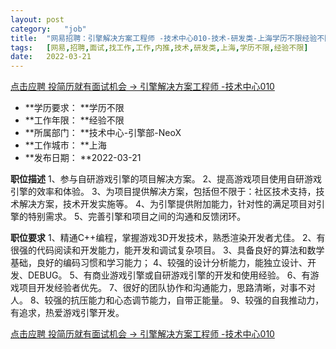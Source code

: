 ```yaml
---
layout:	post
category:	"job"
title:	"网易招聘：引擎解决方案工程师 -技术中心010-技术-研发类-上海学历不限经验不限"
tags:	[网易,招聘,面试,找工作,工作,内推,技术,研发类,上海,学历不限,经验不限]
date:	2022-03-21
---
```


[点击应聘 投简历就有面试机会 -> 引擎解决方案工程师 -技术中心010](http://mobile.bole.netease.com/bole/boleDetail?id=36927&employeeId=346f03c3cda5f04c&key=all)



- **学历要求： **学历不限
- **工作年限： **经验不限
- **所属部门： **技术中心-引擎部-NeoX
- **工作城市： **上海
- **发布日期： **2022-03-21



**职位描述**
1、参与自研游戏引擎的项目解决方案。
2、提高游戏项目使用自研游戏引擎的效率和体验。
3、为项目提供解决方案，包括但不限于：社区技术支持，技术解决方案，技术开发实施等。
4、为引擎提供附加能力，针对性的满足项目对引擎的特别需求。
5、完善引擎和项目之间的沟通和反馈闭环。



**职位要求**
1、精通C++编程，掌握游戏3D开发技术，熟悉渲染开发者尤佳。
2、有很强的代码阅读和开发能力，能开发和调试复杂项目。
3、具备良好的算法和数学基础，良好的编码习惯和学习能力；
4、较强的设计分析能力，能独立设计、开发、DEBUG。
5、有商业游戏引擎或自研游戏引擎的开发和使用经验。
6、有游戏项目开发经验者优先。
7、很好的团队协作和沟通能力，思路清晰，对事不对人。
8、较强的抗压能力和心态调节能力，自带正能量。
9、较强的自我推动力，有追求，热爱游戏引擎开发。



[点击应聘 投简历就有面试机会 -> 引擎解决方案工程师 -技术中心010](http://mobile.bole.netease.com/bole/boleDetail?id=36927&employeeId=346f03c3cda5f04c&key=all)